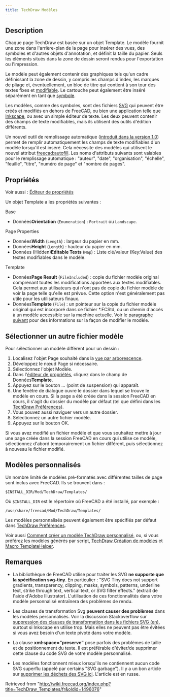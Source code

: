 ```yaml
---
title: TechDraw Modèles
---
```

## Description

Chaque page TechDraw est basée sur un objet Template. Le modèle fournit une zone dans l'arrière-plan de la page pour insérer des vues, des symboles et d'autres objets d'annotation, et définit la taille du papier. Seuls les éléments situés dans la zone de dessin seront rendus pour l'exportation ou l'impression.

Le modèle peut également contenir des graphiques tels qu'un cadre définissant la zone de dessin, y compris les champs d'index, les marques de pliage et, éventuellement, un bloc de titre qui contient à son tour des textes fixes et [modifiable](/Svg_Namespace/fr#freecad:editable "Svg Namespace/fr"). Le cartouche peut également être inséré séparément en tant que [symbole](/TechDraw_Symbol/fr "TechDraw Symbol/fr").

Les modèles, comme des symboles, sont des fichiers [SVG](/SVG/fr "SVG/fr") qui peuvent être créés et modifiés en dehors de FreeCAD, ou bien une application telle que [Inkscape](https://fr.wikipedia.org/wiki/Inkscape), ou avec un simple éditeur de texte. Les deux peuvent contenir des champs de texte modifiables, mais ils utilisent des outils d'édition différents.

Un nouvel outil de remplissage automatique ([introduit dans la version 1.0](/Release_notes_1.0/fr "Release notes 1.0/fr")) permet de remplir automatiquement les champs de texte modifiables d'un modèle lorsqu'il est inséré. Cela nécessite des modèles qui utilisent le nouvel attribut [freecad:autofill](/Svg_Namespace/fr#freecad:autofill "Svg Namespace/fr"). Les noms d'attributs suivants sont valables pour le remplissage automatique : "auteur", "date", "organisation", "échelle", "feuille", "titre", "numéro de page" et "nombre de pages".

## Propriétés

Voir aussi : [Éditeur de propriétés](/Property_editor/fr "Property editor/fr")

Un objet Template a les propriétés suivantes :

Base

* Données**Orientation** (`Enumeration`) : `Portrait` ou `Landscape`.

Page Properties

* Données**Width** (`Length`) : largeur du papier en mm.
* Données**Height** (`Length`) : hauteur du papier en mm.
* Données (Hidden)**Editable Texts** (`Map`) : Liste clé/valeur (Key:Value) des textes modifiables dans le modèle.

Template

* Données**Page Result** (`FileIncluded`) : copie du fichier modèle original comprenant toutes les modifications apportées aux textes modifiables. Cela permet aux utilisateurs qui n'ont pas de copie du fichier modèle de voir la page telle qu'elle est prévue. Cette option n'est généralement pas utile pour les utilisateurs finaux.
* Données**Template** (`File`) : un pointeur sur la copie du fichier modèle original qui est incorporé dans ce fichier \*.FCStd, ou un chemin d'accès à un modèle accessible sur la machine actuelle. Voir le [paragraphe suivant](#Sélectionner_un_autre_fichier_modèle) pour des informations sur la façon de modifier le modèle.

## Sélectionner un autre fichier modèle

Pour sélectionner un modèle différent pour un dessin :

1. Localisez l'objet Page souhaité dans la [vue par arborescence](/Tree_view/fr "Tree view/fr").
2. Développez le nœud Page si nécessaire.
3. Sélectionnez l'objet Modèle.
4. Dans l'[éditeur de propriétés](/Property_editor/fr "Property editor/fr"), cliquez dans le champ de Données**Template**.
5. Appuyez sur le bouton ... (point de suspension) qui apparaît.
6. Une fenêtre de dialogue ouvre le dossier dans lequel se trouve le modèle en cours. Si la page a été créée dans la session FreeCAD en cours, il s'agit du dossier du modèle par défaut (tel que défini dans les [TechDraw Préférences](/TechDraw_Preferences/fr#Fichiers "TechDraw Preferences/fr")).
7. Vous pouvez aussi naviguer vers un autre dossier.
8. Sélectionnez un autre fichier modèle.
9. Appuyez sur le bouton OK.

Si vous avez modifié un fichier modèle et que vous souhaitez mettre à jour une page créée dans la session FreeCAD en cours qui utilise ce modèle, sélectionnez d'abord temporairement un fichier différent, puis sélectionnez à nouveau le fichier modifié.

## Modèles personnalisés

Un nombre limité de modèles pré-formatés avec différentes tailles de page sont inclus avec FreeCAD. Ils se trouvent dans :

```
$INSTALL_DIR/Mod/TechDraw/Templates/

```

Où `$INSTALL_DIR` est le répertoire où FreeCAD a été installé, par exemple :

```
/usr/share/freecad/Mod/TechDraw/Templates/

```

Les modèles personnalisés peuvent également être spécifiés par défaut dans [TechDraw Préférences](/TechDraw_Preferences/fr "TechDraw Preferences/fr").

Voir aussi [Comment créer un modèle TechDraw personnalisé](/TechDraw_TemplateHowTo/fr "TechDraw TemplateHowTo/fr"), ou, si vous préférez les modèles générés par script, [TechDraw Création de modèles](/TechDraw_TemplateGenerator/fr "TechDraw TemplateGenerator/fr") et [Macro TemplateHelper](/Macro_TemplateHelper/fr "Macro TemplateHelper/fr").

## Remarques

* La bibliothèque de FreeCAD utilise pour traiter les SVG **ne supporte que la spécification svg-tiny**. En particulier : "SVG Tiny does not support gradients, transparency, clipping, masks, symbols, patterns, underline text, strike through text, vertical text, or SVG filter effects." (extrait de l'aide d'Adobe Illustrator). L'utilisation de ces fonctionnalités dans votre modèle personnalisé entraînera des problèmes de rendu.

* Les clauses de transformation Svg **peuvent causer des problèmes** dans les modèles personnalisés. Voir la discussion Stackoverflow sur [suppression des clauses de transformation dans les fichiers SVG (en)](https://stackoverflow.com/questions/13329125/removing-transforms-in-svg-files), surtout si Inkscape en utilise trop. Mais elles ne peuvent pas être évitées si vous avez besoin d'un texte pivoté dans votre modèle.

* La clause **xml:space="preserve"** pose parfois des problèmes de taille et de positionnement du texte. Il est préférable d'éviter/de supprimer cette clause du code SVG de votre modèle personnalisé.

* Les modèles fonctionnent mieux lorsqu'ils ne contiennent aucun code SVG superflu (appelé par certains "SVG garbage"). Il y a un bon article sur [supprimer les déchets des SVG ici](https://freecad-gost.ru/news/gost-templates-techdraw-09-01-2020/). L'article est en russe.

Retrieved from "<http://wiki.freecad.org/index.php?title=TechDraw_Templates/fr&oldid=1496076>"